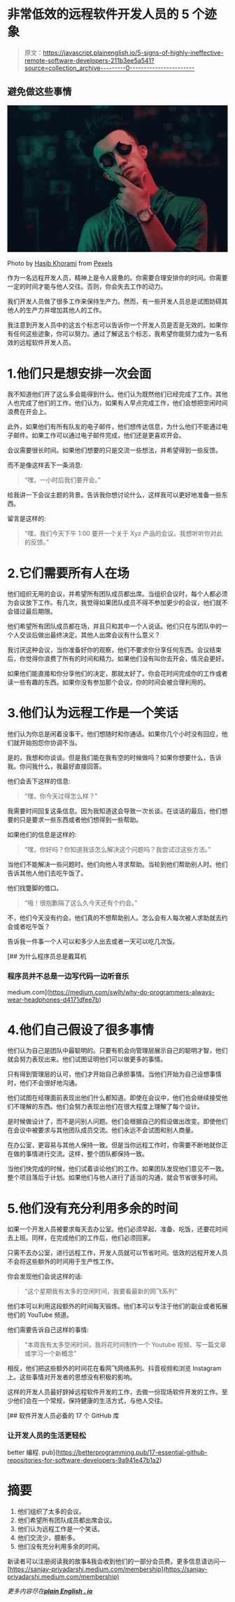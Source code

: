 # 非常低效的远程软件开发人员的 5 个迹象

> 原文：<https://javascript.plainenglish.io/5-signs-of-highly-ineffective-remote-software-developers-211b3ee5a541?source=collection_archive---------0----------------------->

## 避免做这些事情

![](img/54a9d7eaeaac171bbe0ece188d159090.png)

Photo by [Hasib Khorami](https://www.pexels.com/@1000hk?utm_content=attributionCopyText&utm_medium=referral&utm_source=pexels) from [Pexels](https://www.pexels.com/photo/man-doing-pose-1496647/?utm_content=attributionCopyText&utm_medium=referral&utm_source=pexels)

作为一名远程开发人员，精神上是令人疲惫的。你需要合理安排你的时间。你需要一定的时间才能与他人交往。否则，你会失去工作的动力。

我们开发人员做了很多工作来保持生产力。然而，有一些开发人员总是试图妨碍其他人的生产力并增加其他人的工作。

我注意到开发人员中的这五个标志可以告诉你一个开发人员是否是无效的。如果你有任何这些迹象，你可以努力。通过了解这五个标志，我希望你能努力成为一名有效的远程软件开发人员。

# 1.他们只是想安排一次会面

我不知道他们开了这么多会能得到什么。他们认为既然他们已经完成了工作。其他人也完成了他们的工作。他们认为，如果有人早点完成工作，他们会想把空闲时间浪费在开会上。

此外，如果他们有所有队友的电子邮件，他们想传达信息，为什么他们不能通过电子邮件。如果工作可以通过电子邮件完成，他们还是更喜欢开会。

会议需要很长时间。如果他们想要的只是交流一些想法，并希望得到一些反馈。

而不是像这样丢下一条消息:

> “嘿，一小时后我们要开会。”

给我讲一下会议主题的背景。告诉我你想讨论什么，这样我可以更好地准备一些东西。

留言是这样的:

> “嘿，我们今天下午 1:00 要开一个关于 Xyz 产品的会议。我想听听你对此的反馈。”

# 2.它们需要所有人在场

他们组织无用的会议，并希望所有团队成员都出席。当组织会议时，每个人都必须为会议放下工作。有几次，我觉得如果团队成员不得不参加更少的会议，他们就不会错过最后期限。

他们希望所有团队成员都在场，并且只和其中一个人说话。他们只在与团队中的一个人交谈后做出最终决定。其他人出席会议有什么意义？

我讨厌这种会议，当你准备好你的观察，他们不要求你分享任何东西。会议结束后，你觉得你浪费了所有的时间和精力。如果他们没有叫你去开会，情况会更好。

如果他们能直接和你分享他们的决定，那就太好了。你会花时间完成你的工作或者读一些有趣的东西。如果你没有参加那个会议，你的时间会被合理利用的。

# 3.他们认为远程工作是一个笑话

他们认为你总是闲着没事干。他们想随时和你通话。如果你几个小时没有回应，他们就开始抱怨你协调不当。

是的，我想和你谈谈。但是我们能在我有空的时候做吗？如果你想要什么，告诉我。你问我什么，我最好直接回答。

他们会丢下这样的信息:

> “嘿，你今天过得怎么样？”

我需要时间回复这条信息。因为我知道这会导致一次长谈。在谈话的最后，他们想要的只是要求一些东西或者他们想得到一些帮助。

如果他们的信息是这样的:

> “嘿，你好吗？你知道我该怎么解决这个问题吗？我尝试过这些方法。”

当他们不能解决一些问题时。他们向他人寻求帮助。当轮到他们帮助别人时。他们告诉其他人他们去吃午饭了。

他们找蹩脚的借口。

> “哦！很抱歉隔了这么久今天还有个约会。”

不，他们今天没有约会。他们真的不想帮助别人。怎么会有人每次被人求助就去约会或者吃午饭？

告诉我一件事一个人可以和多少人出去或者一天可以吃几次饭。

[](https://medium.com/swlh/why-do-programmers-always-wear-headphones-d4171dfee7b) [## 为什么程序员总是戴耳机

### 程序员并不总是一边写代码一边听音乐

medium.com](https://medium.com/swlh/why-do-programmers-always-wear-headphones-d4171dfee7b) 

# 4.他们自己假设了很多事情

他们认为自己是团队中最聪明的。只要有机会向管理层展示自己的聪明才智，他们就会努力表现出来。他们试图证明他们可以做更多的事情。

只有得到管理层的认可，他们才开始自己承担事情。当他们开始为自己设想事情时，他们不会很好地沟通。

他们试图在经理面前表现出他们什么都知道。即使在会议中，他们也会继续接受他们不理解的东西。他们会努力表现出他们在很大程度上理解了每个设计。

是时候做设计了，而不是问别人问题。他们会根据自己的假设做出改变。即使他们在会议中被要求与其他团队成员交流。他们永远不会试图和别人商量。

在办公室，更容易与其他人保持一致。但是当你远程工作时，你需要不断地就你正在做的事情进行交流。这样，整个团队都保持一致。

当他们快完成的时候，他们试着谈论他们的工作。如果团队发现他们意见不一致。整个项目落后于计划。如果他们与他人进行了适当的沟通，就会节省很多时间。

# 5.他们没有充分利用多余的时间

如果一个开发人员被要求每天去办公室。他们必须早起、准备、吃饭，还要花时间去上班。同样，在完成他们的工作后，他们必须回家。

只需不去办公室，进行远程工作，开发人员就可以节省时间。低效的远程开发人员不会将这些额外的时间用于生产性工作。

你会发现他们会说这样的话:

> “这个星期我有太多的空闲时间，我要看最新的网飞系列”

他们本可以利用这段额外的时间每天锻炼。他们本可以专注于他们的副业或者拓展他们的 YouTube 频道。

他们需要告诉自己这样的事情:

> “本周我有太多空闲时间，我将花时间制作一个 Youtube 视频、写一篇文章或学习一个新概念”

相反，他们把这些额外的时间花在看网飞网络系列、抖音视频和浏览 Instagram 上。这些事情对开发者的思想没有积极的影响。

这样的开发人员最好辞掉远程软件开发的工作，去做一份现场软件开发的工作。至少他们会在一个常规，保持健康的生活方式，与他人交往。

[](https://betterprogramming.pub/17-essential-github-repositories-for-software-developers-9a941e47b1a2) [## 软件开发人员必备的 17 个 GitHub 库

### 让开发人员的生活更轻松

better 编程. pub](https://betterprogramming.pub/17-essential-github-repositories-for-software-developers-9a941e47b1a2) 

# 摘要

1.  他们组织了太多的会议。
2.  他们希望所有团队成员都出席会议。
3.  他们认为远程工作是一个笑话。
4.  他们交流少，臆断多。
5.  他们没有充分利用多余的时间。

新读者可以注册阅读我的故事&我会收到他们的一部分会员费。更多信息请访问—[https://sanjay-priyadarshi.medium.com/membership](https://sanjay-priyadarshi.medium.com/membership)

*更多内容尽在*[***plain English . io***](http://plainenglish.io/)